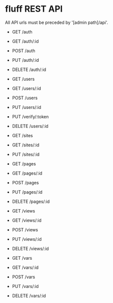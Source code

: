 fluff REST API
==============

All API urls must be preceded by '[admin path]/api'.

- GET /auth
- GET /auth/:id
- POST /auth
- PUT /auth/:id
- DELETE /auth/:id

- GET /users
- GET /users/:id
- POST /users
- PUT /users/:id
- PUT /verify/:token
- DELETE /users/:id

- GET /sites
- GET /sites/:id
- PUT /sites/:id

- GET /pages
- GET /pages/:id
- POST /pages
- PUT /pages/:id
- DELETE /pages/:id

- GET /views
- GET /views/:id
- POST /views
- PUT /views/:id
- DELETE /views/:id

- GET /vars
- GET /vars/:id
- POST /vars
- PUT /vars/:id
- DELETE /vars/:id
